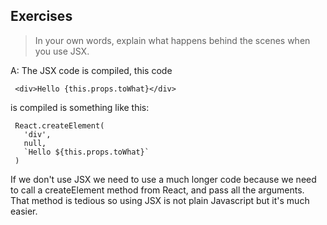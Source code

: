 ## Exercises

> In your own words, explain what happens behind the scenes when you use JSX.

A: The JSX code is compiled, this code

```
 <div>Hello {this.props.toWhat}</div>

```

is compiled is something like this:

```
 React.createElement(
   'div',
   null,
   `Hello ${this.props.toWhat}`
 )

```

If we don't use JSX we need to use a much longer code because we need to call a createElement method from React, and pass all the arguments. That method is tedious so using JSX is not plain Javascript but it's much easier.
